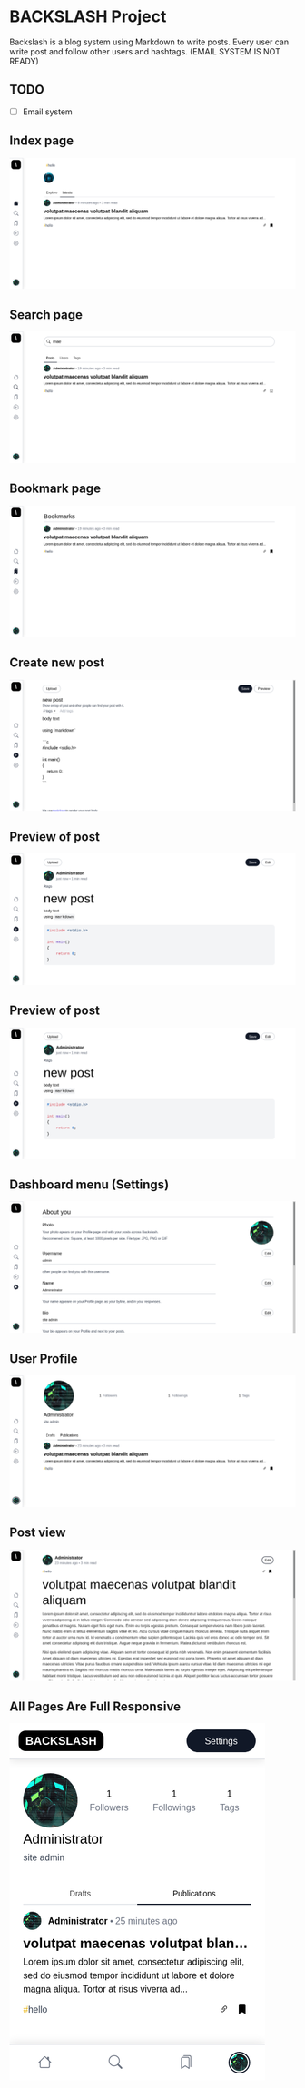 # BACKSLASH Project
Backslash is a blog system using Markdown to write posts. Every user can write post and follow other users and hashtags. (EMAIL SYSTEM IS NOT READY) 

## TODO
- [ ] Email system

## Index page
![index page](./screenshots/index.png)

## Search page
![search page](./screenshots/search.png)

## Bookmark page
![bookmark page](./screenshots/bookmark.png)

## Create new post
![Create new post](./screenshots/create.png)

## Preview of post
![Preview of post](./screenshots/preview.png)

## Preview of post
![Preview of post](./screenshots/preview.png)

## Dashboard menu (Settings)
![Dashboard](./screenshots/dashboard.png)

## User Profile
![Profile](./screenshots/profile.png)

## Post view
![Post View](./screenshots/post.png)

## All Pages Are Full Responsive
![All Pages Are Full Responsive](./screenshots/responsive.png)
